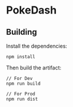 # PokeDash

## Building

Install the dependencies:

```
npm install
```

Then build the artifact:

```
// For Dev
npm run build

// For Prod
npm run dist
```